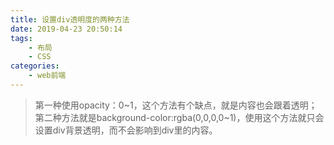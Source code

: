 ```yaml
---
title: 设置div透明度的两种方法
date: 2019-04-23 20:50:14
tags: 
    - 布局
    - CSS
categories: 
    - web前端
---
```


>第一种使用opacity：0~1，这个方法有个缺点，就是内容也会跟着透明；
>第二种方法就是background-color:rgba(0,0,0,0~1)，使用这个方法就只会设置div背景透明，而不会影响到div里的内容。
